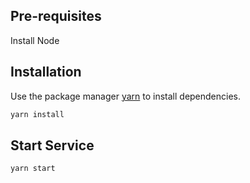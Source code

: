 ## Pre-requisites

Install Node

## Installation

Use the package manager [yarn](https://classic.yarnpkg.com/lang/en/docs/install/) to install dependencies.

```bash
yarn install
```

## Start Service

```bash
yarn start
```
